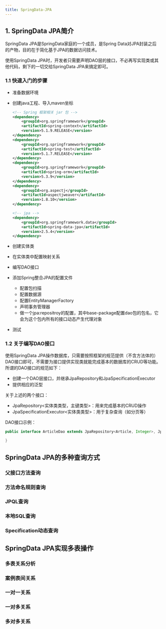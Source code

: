 ```yaml
---
title: SpringData-JPA
---
```


## 1. SpringData JPA简介

SpringData JPA是SpringData家庭的一个成员，是Spring Data对JPA封装之后的产物，目的在于简化基于JPA的数据访问技术。

使用SpringData JPA时，开发者只需要声明DAO层的接口，不必再写实现类或其他代码，剩下的一切交给SpringData JPA来搞定即可。

### 1.1 快速入门的步骤

- 准备数据环境

- 创建java工程、导入maven坐标

    ```xml
    <!-- Spring 框架相关 jar 包 -->
    <dependency>
        <groupId>org.springframework</groupId>
        <artifactId>spring-context</artifactId>
        <version>5.1.9.RELEASE</version>
    </dependency>
    <dependency>
        <groupId>org.springframework</groupId>
        <artifactId>spring-test</artifactId>
        <version>5.1.7.RELEASE</version>
    </dependency>
    <dependency>
        <groupId>org.springframework</groupId>
        <artifactId>spring-orm</artifactId>
        <version>5.3.9</version>
    </dependency>
    <dependency>
        <groupId>org.aspectj</groupId>
        <artifactId>aspectjweaver</artifactId>
        <version>1.8.10</version>
    </dependency>
    
    <!-- jpa -->
    <dependency>
        <groupId>org.springframework.data</groupId>
        <artifactId>spring-data-jpa</artifactId>
        <version>2.5.4</version>
    </dependency>
    ```

    

- 创建实体类

- 在实体类中配置映射关系

- 编写DAO接口

- 添加Spring整合JPA的配置文件

    - 配置包扫描
    - 配置数据源
    - 配置EntityManagerFactory
    - 声明事务管理器
    - 做一个jpa:repositroy的配置，其中base-package配置dao包的包名，它会为这个包内所有的接口动态产生代理对象

- 测试

### 1.2 关于编写DAO接口

使用SpringData JPA操作数据库，只需要按照框架的规范提供（不含方法体的）DAO接口即可，不需要为接口提供实现类就能完成基本的数据库的CRUD等功能。所谓的DAO接口的规范如下：

- 创建一个DAO层接口，并继承JpaRepository和JpaSpecificationExecutor
- 提供相应的泛型

关于上述的两个接口：

- JpaRepository<实体类类型，主键类型>：用来完成基本的CRUD操作
- JpaSpecificationExecutor<实体类类型>：用于复杂查询（如分页等）

DAO接口示例：

```java
public interface ArticleDao extends JpaRepository<Article, Integer>, JpaSpecificationExecutor<Article> {
    
}
```

## SpringData JPA的多种查询方式

### 父接口方法查询

### 方法命名规则查询

### JPQL查询

### 本地SQL查询

### Specification动态查询

## SpringData JPA实现多表操作

### 多表关系分析

### 案例表间关系

### 一对一关系

### 一对多关系

### 多对多关系

